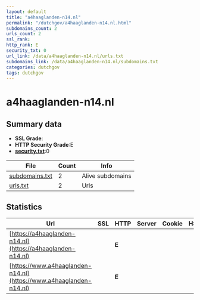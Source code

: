 ```yaml
---
layout: default
title: "a4haaglanden-n14.nl"
permalink: "/dutchgov/a4haaglanden-n14.nl.html"
subdomains_count: 2
urls_count: 2
ssl_rank: 
http_rank: E
security_txt: 0
url_link: /data/a4haaglanden-n14.nl/urls.txt
subdomains_link: /data/a4haaglanden-n14.nl/subdomains.txt
categories: dutchgov
tags: dutchgov
---
```



# a4haaglanden-n14.nl
## Summary data


 - **SSL Grade**:
 - **HTTP Security Grade**:E
 - **[security.txt](https://www.digitaleoverheid.nl/nieuws/standaard-security-txt-nu-verplicht-voor-overheid/)**:0


| File       | Count | Info |
|------------|-------|------|
|[subdomains.txt](/DutchGovScope/data/a4haaglanden-n14.nl/subdomains.txt)|2|Alive subdomains|
|[urls.txt](/DutchGovScope/data/a4haaglanden-n14.nl/urls.txt)|2|Urls|


## Statistics


| Url | SSL | HTTP | Server | Cookie | HSTS | CORS | CTO | CSP | XFO | XXP | RP |FP| Tech |Title |
|--------|-------|-------|------|------|------|------|------|------|------|------|------|------|------|------|
|[https://a4haaglanden-n14.nl](https://a4haaglanden-n14.nl)| | **E**|| | | | | | | | :white_check_mark: | ||Object moved|
|[https://www.a4haaglanden-n14.nl](https://www.a4haaglanden-n14.nl)| | **E**|| | | | | | | | :white_check_mark: | ||Object moved|



